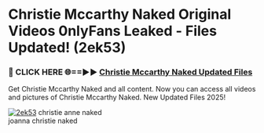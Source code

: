 # Christie Mccarthy Naked Original Videos 0nlyFans Leaked - Files Updated! (2ek53)

<h3>🔴 CLICK HERE 🌐==►► <a href="https://tinyurl.com/up5wt9bj" rel="nofollow">Christie Mccarthy Naked Updated Files</a></h3>

Get Christie Mccarthy Naked and all content. Now you can access all videos and pictures of Christie Mccarthy Naked. New Updated Files 2025!

[![2ek53](https://i.imgur.com/ABiUzMV.gif)](https://tinyurl.com/up5wt9bj)
christie anne naked<br>
joanna christie naked